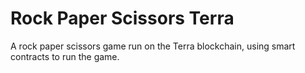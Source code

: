# Rock Paper Scissors Terra

A rock paper scissors game run on the Terra blockchain, using smart contracts to run the game.
